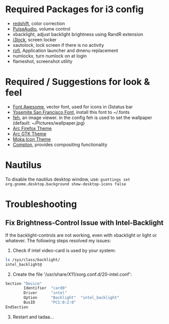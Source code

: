 # Required Packages for i3 config
* [redshift](https://github.com/jonls/redshift), color correction
* [PulseAudio](https://www.freedesktop.org/wiki/Software/PulseAudio/), volume control
* xbacklight, adjust backlight brightness using RandR extension
* [i3lock](https://github.com/i3/i3lock), screen locker
* xautolock, lock screen if there is no activity
* [rofi](https://github.com/DaveDavenport/rofi), Application launcher and dmenu replacement
* numlockx, turn numlock on at login
* flameshot, screenshot utility

# Required / Suggestions for look & feel
* [Font Awesome](http://fontawesome.io/), vector font, used for icons in i3status bar
* [Yosemite San Francisco Font](https://github.com/supermarin/YosemiteSanFranciscoFont), install this font to ~/.fonts
* [feh](https://github.com/derf/feh), an image viewer. in the config feh is used to set the wallpaper (default: ~/Pictures/wallpaper.jpg)
* [Arc Firefox Theme](https://github.com/horst3180/arc-firefox-theme)
* [Arc GTK Theme](https://github.com/horst3180/Arc-theme) 
* [Moka Icon Theme](https://snwh.org/moka)
* [Compton](https://github.com/chjj/compton), provides compositing functionality

# Nautilus 
To disable the nautilus desktop window, use:
`gsettings set org.gnome.desktop.background show-desktop-icons false`

# Troubleshooting 

## Fix Brightness-Control Issue with Intel-Backlight

If the backlight-controls are not working, even with xbacklight or light or whatever. The following steps resolved my issues:

1. Check if intel video-card is used by your system:
``` bash
ls /sys/class/backlight/
intel_backlight@
```
2. Create the file '/usr/share/X11/xorg.conf.d/20-intel.conf':
```bash
Section "Device"
        Identifier  "card0"
        Driver      "intel"
        Option      "Backlight"  "intel_backlight"
        BusID       "PCI:0:2:0"
EndSection
```
3. Restart and tadaa...

